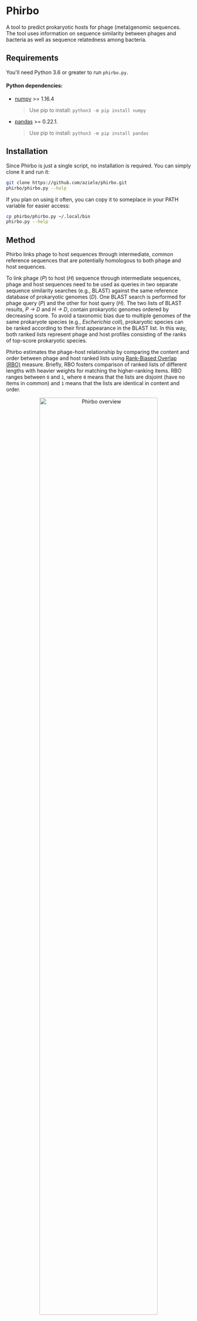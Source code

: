 # Phirbo

A tool to predict prokaryotic hosts for phage (meta)genomic sequences. The tool uses information on sequence similarity between phages and bacteria as well as sequence relatedness among bacteria.


## Requirements

You'll need Python 3.6 or greater to run `phirbo.py`.

#### Python dependencies:

* [numpy](http://www.numpy.org) >= 1.16.4
   > Use pip to install: `python3 -m pip install numpy`
* [pandas](https://pandas.pydata.org/) >= 0.22.1. 
   > Use pip to install: `python3 -m pip install pandas`


## Installation

Since Phirbo is just a single script, no installation is required. You can simply clone it and run it:

```bash
git clone https://github.com/aziele/phirbo.git
phirbo/phirbo.py --help
```

If you plan on using it often, you can copy it to someplace in your PATH variable for easier access:

```bash
cp phirbo/phirbo.py ~/.local/bin
phirbo.py --help
```


## Method
Phirbo links phage to host sequences through intermediate, common reference sequences that are potentially homologous to both phage and host sequences. 

To link phage (*P*) to host (*H*) sequence through intermediate sequences, phage and host sequences need to be used as queries in two separate sequence similarity searches (e.g., BLAST) against the same reference database of prokaryotic genomes (*D*). One BLAST search is performed for phage query (*P*) and the other for host query (*H*). The two lists of BLAST results, *P → D* and *H → D*, contain prokaryotic genomes ordered by decreasing score. To avoid a taxonomic bias due to multiple genomes of the same prokaryote species (e.g., *Escherichia coli*), prokaryotic species can be ranked according to their first appearance in the BLAST list. In this way, both ranked lists represent phage and host profiles consisting of the ranks of top-score prokaryotic species. 

Phirbo estimates the phage-host relationship by comparing the content and order between phage and host ranked lists using [Rank-Biased Overlap (RBO)](http://dx.doi.org/10.1145/1852102.1852106) measure. Briefly, RBO fosters comparison of ranked lists of different lengths with heavier weights for matching the higher-ranking items. RBO ranges between `0` and `1`, where `0` means that the lists are disjoint (have no items in common) and `1` means that the lists are identical in content and order.

<p align="center"><img src="images/figure.png" alt="Phirbo overview" width="80%"></p>


## Input data
You need to provide ranked lists - separately in two directories - for phage and bacteria genomes. Every genome should have its own ranked list in a text file. The text format lists bateria species separated by a new line (if two or more species are the same in rank they should be comma-separated in one line) (see the example file format: [example/virus/NC_000866.txt](example/virus/NC_000866.txt)).


## Quick usage

To run Phirbo provide two input directories (for phages and bacteria) containing your ranked lists, and an output file name.

```bash
phirbo.py example/virus/ example/host/ example/predictions.csv
```

This will output two files:
* `predictions.csv` containing phage-host predictions (i.e., a top score host for each phage). See the example output: [example/predictions.csv](example/predictions.csv)
* `predictions.matrix.csv` containing a matrix of scores between every phage and every host (phages in columns, bacteria in rows). See the example output matrix: [example/predictions.matrix.csv](example/predictions.csv.matrix.csv)

## Full usage

```
usage: phirbo.py [-h] [--p P] [--k K] [--t NUM_THREADS]
                 virus_dir host_dir output_file

Phirbo (v1.0) predicts hosts from phage (meta)genomic data

positional arguments:
  virus_dir        Input directory w/ ranked lists for viruses
  host_dir         Input directory w/ ranked lists for hosts
  output_file      Output file name

optional arguments:
  -h, --help       show this help message and exit
  --p P            RBO parameter in range (0, 1) determines the degree of top-
                   weightedness of RBO measure. High p implies strong emphasis
                   on top ranked items [default = 0.75]
  --k K            Truncate all ranked lists to the first `k` rankings to
                   calculate RBO. To disable the truncation use --k 0 [default
                   = 30]
  --t NUM_THREADS  Number of threads (CPUs) [default = 32]
```


## Python module

You can use `phirbo.py` as a Python module.

```python
import phirbo

phage_list = phirbo.read_list('example/virus/NC_000866.txt')
host_list = phirbo.read_list('example/host/NC_010473.txt')
score = phirbo.rbo(phage_list, host_list)
```

```python
import phirbo

phage_list = [{'E.coli'}, {'S.boydii'}, {'S.flexneri'}, {'Y.rohdei', 'Y.ruckeri'}]
host_list = [{'E.coli'}, {'S.flexneri'}, {'S.boydii'}, {'S.dysenteriae'}, {'E.toletana'}]
score = phirbo.rbo(phage_list, host_list)
score = phirbo.rbo(phage_list, host_list, p=0.98)
```


## Further analyses

The output files can be further analyzed with R, Python or Excel spreadsheet.

### Top *n* hosts for each phage

R:

```R
csv <- read.csv("predictions.matrix.csv", row.names=1);
top_n_hosts <- 3

for (col in colnames(csv)) {
    print(csv[order(csv[col], decreasing = T)[1:top_n_hosts],][col]);
}
```

Python:

```python
import pandas as pd

df = pd.read_csv("predictions.csv.matrix.csv", index_col=0)
top_n_hosts = 3

print(df.unstack()
        .groupby(level=0, group_keys=False)
        .nlargest(top_n_hosts)
        .reset_index()
        .to_string(header=None, index=False))
```

### Filter phage-host pairs by a score

For example, show phage-host pairs with score ≥ `0.8`.

Python:

```python
import pandas as pd

df = pd.read_csv("predictions.csv.matrix.csv", index_col=0)
min_score = 0.8

s = df.unstack()
print(s[s >= min_score]
     .reset_index()
     .sort_values(["level_0", 0], ascending=[True, False])
     .to_string(header=None, index=False))
```

### Distribution of scores for a given phage

R:

```r
phage_id <- "NC_000866";

csv <- read.csv("predictions.csv.matrix.csv", row.names=1);
scores <- csv[[phage_id]]
hist(scores)

print(paste('Min    :', min(scores)))
print(paste('Q1     :', quantile(scores, 0.25)))
print(paste('Median :', median(scores)))
print(paste('Q3     :', quantile(scores, 0.75)))
print(paste('Max    :', max(scores)))
```


Python:

```python
import pandas as pd

phage_id = "NC_000866"

df = pd.read_csv("predictions.csv.matrix.csv", index_col=0)
scores = df[phage_id]
hist = scores.hist()                    # Needs matplotlib.
hist.figure.savefig('figure.pdf')

print(f'Min    : {scores.min()}')
print(f'Q1     : {scores.quantile(0.25)}')
print(f'Median : {scores.median()}')
print(f'Q3     : {scores.quantile(0.75)}')
print(f'Max    : {scores.max()}')
```

### Distribution of scores for all phages

R:

```r
csv <- read.csv("predictions.csv.matrix.csv", row.names=1);
scores <- unlist(csv,use.names = FALSE)
hist(scores)
```

Python:

```Python
import pandas as pd

df = pd.read_csv("predictions.csv.matrix.csv", index_col=0)
scores = df.stack()
hist = scores.hist(grid=False)
hist.figure.savefig('figure.pdf')
```


## License

[GNU General Public License, version 3](https://www.gnu.org/licenses/gpl-3.0.html)